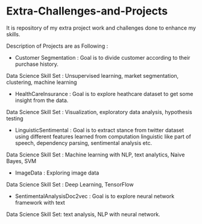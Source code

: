 # Extra-Challenges-and-Projects
It is repository of my extra project work and challenges done to enhance my skills.

Description of Projects are as Following : 

* Customer Segmentation : Goal is to divide customer according to their purchase history. 

Data Science Skill Set : Unsupervised learning, market segmentation, clustering, machine learning

* HealthCareInsurance : Goal is to explore heathcare dataset to get some insight from the data.

Data Science Skill Set : Visualization, exploratory data analysis, hypothesis testing

* LinguisticSentimental : Goal is to extract stance from twitter dataset using different features learned from computation linguistic like part of speech, dependency parsing, sentimental analysis etc.

Data Science Skill Set : Machine learning with NLP, text analytics, Naive Bayes, SVM 

* ImageData : Exploring image data

Data Science Skill Set : Deep Learning, TensorFlow

* SentimentalAnalysisDoc2vec : Goal is to explore neural network framework with text

Data Science Skill Set: text analysis, NLP with neural network. 

